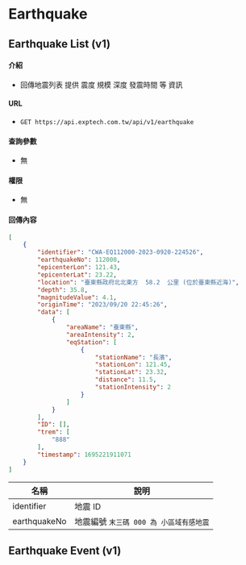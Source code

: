 # Earthquake
## Earthquake List (v1)
#### 介紹
- 回傳地震列表 提供 震度 規模 深度 發震時間 等 資訊
#### URL
- `GET https://api.exptech.com.tw/api/v1/earthquake`
#### 查詢參數
- 無
#### 權限
- 無
#### 回傳內容
```json
[
    {
        "identifier": "CWA-EQ112000-2023-0920-224526",
        "earthquakeNo": 112000,
        "epicenterLon": 121.43,
        "epicenterLat": 23.22,
        "location": "臺東縣政府北北東方  58.2  公里 (位於臺東縣近海)",
        "depth": 35.8,
        "magnitudeValue": 4.1,
        "originTime": "2023/09/20 22:45:26",
        "data": [
            {
                "areaName": "臺東縣",
                "areaIntensity": 2,
                "eqStation": [
                    {
                        "stationName": "長濱",
                        "stationLon": 121.45,
                        "stationLat": 23.32,
                        "distance": 11.5,
                        "stationIntensity": 2
                    }
                ]
            }
        ],
        "ID": [],
        "trem": [
            "888"
        ],
        "timestamp": 1695221911071
    }
]
```
| 名稱 | 說明 |
| ----------- | ----------- |
| identifier | 地震 ID |
| earthquakeNo | 地震編號 `末三碼 000 為 小區域有感地震` |

## Earthquake Event (v1)
